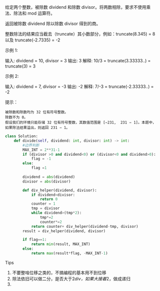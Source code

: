 给定两个整数，被除数 dividend 和除数 divisor。将两数相除，要求不使用乘法、除法和 mod 运算符。

返回被除数 dividend 除以除数 divisor 得到的商。

整数除法的结果应当截去（truncate）其小数部分，例如：truncate(8.345) = 8 以及 truncate(-2.7335) = -2

 

示例 1:

输入: dividend = 10, divisor = 3
输出: 3
解释: 10/3 = truncate(3.33333..) = truncate(3) = 3

示例 2:

输入: dividend = 7, divisor = -3
输出: -2
解释: 7/-3 = truncate(-2.33333..) = -2

 

提示：

    被除数和除数均为 32 位有符号整数。
    除数不为 0。
    假设我们的环境只能存储 32 位有符号整数，其数值范围是 [−231,  231 − 1]。本题中，如果除法结果溢出，则返回 231 − 1。



```python
class Solution:
    def divide(self, dividend: int, divisor: int) -> int:
        #边界判断
        MAX_INT = 2**31-1
        if (divisor >0 and dividend<0) or (divisor<0 and dividend>0):
            flag = -1 
        else:
            flag =1 
        
        dividend = abs(dividend)
        divisor = abs(divisor)

        def div_helper(dividend, divisor):
            if dividend<divisor:
                return 0
            counter = 1
            tmp = divisor
            while dividend>(tmp*2):
                tmp*=2
                counter*=2
            return counter+ div_helper(dividend-tmp, divisor)
        result = div_helper(dividend, divisor)

        if flag==1:
            return min(result, MAX_INT)
        else:
            return max(result*flag, -MAX_INT-1)

```



Tips

1. 不要整啥位移之类的，不搞编程的基本用不到位移
2. 除法依旧可以做二分，是否大于2*div，如果大接着*2，做成递归
3. 